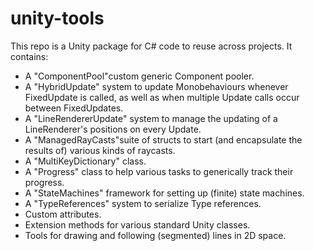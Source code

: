 # unity-tools
This repo is a Unity package for C# code to reuse across projects. It contains:
- A "ComponentPool"custom generic Component pooler.
- A "HybridUpdate" system to update Monobehaviours whenever FixedUpdate is called, as well as when multiple Update calls occur between FixedUpdates.
- A "LineRendererUpdate" system to manage the updating of a LineRenderer's positions on every Update.
- A "ManagedRayCasts"suite of structs to start (and encapsulate the results of) various kinds of raycasts.
- A "MultiKeyDictionary" class.
- A "Progress" class to help various tasks to generically track their progress.
- A "StateMachines" framework for setting up (finite) state machines.
- A "TypeReferences" system to serialize Type references.
- Custom attributes.
- Extension methods for various standard Unity classes.
- Tools for drawing and following (segmented) lines in 2D space.